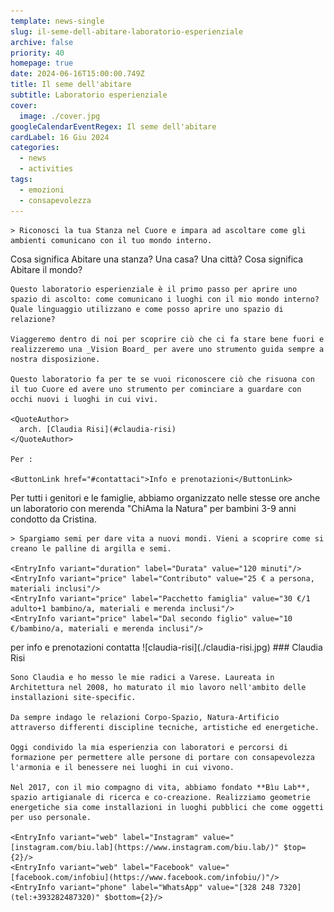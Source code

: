 ```yaml
---
template: news-single
slug: il-seme-dell-abitare-laboratorio-esperienziale
archive: false
priority: 40
homepage: true
date: 2024-06-16T15:00:00.749Z
title: Il seme dell'abitare
subtitle: Laboratorio esperienziale
cover: 
  image: ./cover.jpg
googleCalendarEventRegex: Il seme dell'abitare
cardLabel: 16 Giu 2024
categories:
  - news
  - activities
tags:
  - emozioni
  - consapevolezza
---
```


<Row>
  <Col md={5}>
    <EntryInfo variant="location" label="A LaSchola" value="[Via Maroni 13, Casciago 21020, VA](https://g.page/laschola?share)"/>
    <EntryInfo variant="frequency" label="Quando" value="domenica 16 giugno 2024"/>
    <EntryInfo variant="duration" label="Orario" value="dalle 15:00 alle 17:00"/>
    <EntryInfo variant="price" label="Contributo" value="25 € a persona, materiali inclusi"/>
    <EntryInfo variant="teacher" label="Condotto da" value="arch. [Claudia Risi](#claudia-risi)"/>
    <EntryInfo variant="phone" label="Telefono" value="[328 248 7320](tel:+393282487320)" $bottom={3}/>
  </Col>
  <Col md={7}>

    > Riconosci la tua Stanza nel Cuore e impara ad ascoltare come gli ambienti comunicano con il tuo mondo interno.
  </Col>
<Row>
  <Col md={6} $top={3}>
    Cosa significa Abitare una stanza? Una casa? Una città? Cosa significa Abitare il mondo?

    Questo laboratorio esperienziale è il primo passo per aprire uno spazio di ascolto: come comunicano i luoghi con il mio mondo interno? Quale linguaggio utilizzano e come posso aprire uno spazio di relazione?
    
    Viaggeremo dentro di noi per scoprire ciò che ci fa stare bene fuori e realizzeremo una _Vision Board_ per avere uno strumento guida sempre a nostra disposizione.

    Questo laboratorio fa per te se vuoi riconoscere ciò che risuona con il tuo Cuore ed avere uno strumento per cominciare a guardare con occhi nuovi i luoghi in cui vivi.

    <QuoteAuthor>
      arch. [Claudia Risi](#claudia-risi)
    </QuoteAuthor>

    Per :

    <ButtonLink href="#contattaci">Info e prenotazioni</ButtonLink>
  </Col>
  <Col md={6} $top={3}>
    Per tutti i genitori e le famiglie, abbiamo organizzato nelle stesse ore anche un laboratorio con merenda "ChiAma la Natura" per bambini 3-9 anni condotto da Cristina.

    > Spargiamo semi per dare vita a nuovi mondi. Vieni a scoprire come si creano le palline di argilla e semi.

    <EntryInfo variant="duration" label="Durata" value="120 minuti"/>
    <EntryInfo variant="price" label="Contributo" value="25 € a persona, materiali inclusi"/>
    <EntryInfo variant="price" label="Pacchetto famiglia" value="30 €/1 adulto+1 bambino/a, materiali e merenda inclusi"/>
    <EntryInfo variant="price" label="Dal secondo figlio" value="10 €/bambino/a, materiali e merenda inclusi"/>
  </Col>
</Row>

<Row>
  <Col id="contattaci">
    <SectionTitle>per info e prenotazioni</SectionTitle>
    <SectionSubtitle>contatta</SectionSubtitle>
  </Col>
  <Col md={2}></Col>
  <Col xs={3} md={2}>
    <ImgRounded>
      ![claudia-risi](./claudia-risi.jpg)
    </ImgRounded>
  </Col>
  <Col xs={9} md={6}>
    ### Claudia Risi

    Sono Claudia e ho messo le mie radici a Varese. Laureata in Architettura nel 2008, ho maturato il mio lavoro nell'ambito delle installazioni site-specific.

    Da sempre indago le relazioni Corpo-Spazio, Natura-Artificio attraverso differenti discipline tecniche, artistiche ed energetiche.

    Oggi condivido la mia esperienzia con laboratori e percorsi di formazione per permettere alle persone di portare con consapevolezza l'armonia e il benessere nei luoghi in cui vivono.

    Nel 2017, con il mio compagno di vita, abbiamo fondato **Bìu Lab**, spazio artigianale di ricerca e co-creazione. Realizziamo geometrie energetiche sia come installazioni in luoghi pubblici che come oggetti per uso personale.

    <EntryInfo variant="web" label="Instagram" value="[instagram.com/biu.lab](https://www.instagram.com/biu.lab/)" $top={2}/>
    <EntryInfo variant="web" label="Facebook" value="[facebook.com/infobiu](https://www.facebook.com/infobiu/)"/>
    <EntryInfo variant="phone" label="WhatsApp" value="[328 248 7320](tel:+393282487320)" $bottom={2}/>
  </Col>
</Row>
